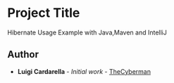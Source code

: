# Project Title

Hibernate Usage Example with Java,Maven and IntelliJ


## Author

* **Luigi Cardarella** - *Initial work* - [TheCyberman](https://github.com/TheCyberman/ORMHibernate)
